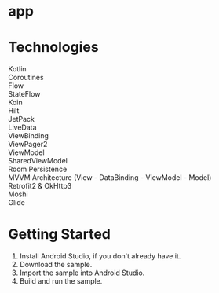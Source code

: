 # app

# Technologies
Kotlin <br>
Coroutines <br>
Flow <br>
StateFlow <br>
Koin <br>
Hilt <br>
JetPack <br>
LiveData <br>
ViewBinding <br>
ViewPager2 <br>
ViewModel <br>
SharedViewModel <br>
Room Persistence <br>
MVVM Architecture (View - DataBinding - ViewModel - Model) <br>
Retrofit2 & OkHttp3 <br>
Moshi <br>
Glide <br>

# Getting Started
1. Install Android Studio, if you don't already have it.
2. Download the sample.
3. Import the sample into Android Studio.
4. Build and run the sample.

